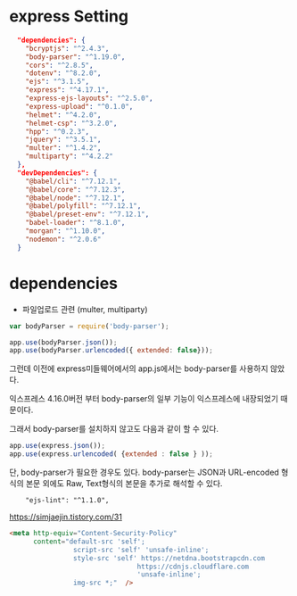 # express Setting

```json
  "dependencies": {
    "bcryptjs": "^2.4.3",
    "body-parser": "^1.19.0",
    "cors": "^2.8.5",
    "dotenv": "^8.2.0",
    "ejs": "^3.1.5",
    "express": "^4.17.1",
    "express-ejs-layouts": "^2.5.0",
    "express-upload": "^0.1.0",
    "helmet": "^4.2.0",
    "helmet-csp": "^3.2.0",
    "hpp": "^0.2.3",
    "jquery": "^3.5.1",
    "multer": "^1.4.2",
    "multiparty": "^4.2.2"
  },
  "devDependencies": {
    "@babel/cli": "^7.12.1",
    "@babel/core": "^7.12.3",
    "@babel/node": "^7.12.1",
    "@babel/polyfill": "^7.12.1",
    "@babel/preset-env": "^7.12.1",
    "babel-loader": "^8.1.0",
    "morgan": "^1.10.0",
    "nodemon": "^2.0.6"
  }
```

# dependencies

- 파일업로드 관련 (multer, multiparty)


```js
var bodyParser = require('body-parser');

app.use(bodyParser.json());
app.use(bodyParser.urlencoded({ extended: false}));
```

그런데 이전에 express미들웨어에서의 app.js에서는 body-parser를 사용하지 않았다.

익스프레스 4.16.0버전 부터 body-parser의 일부 기능이 익스프레스에 내장되었기 때문이다.

그래서 body-parser를 설치하지 않고도 다음과 같이 할 수 있다.

```js
app.use(express.json());
app.use(express.urlencoded( {extended : false } ));
```

단, body-parser가 필요한 경우도 있다. body-parser는 
JSON과 URL-encoded 형식의 본문 외에도 
Raw, Text형식의 본문을 추가로 해석할 수 있다.


```git
    "ejs-lint": "^1.1.0",
```

https://simjaejin.tistory.com/31



```html
<meta http-equiv="Content-Security-Policy" 
      content="default-src 'self';  
                script-src 'self' 'unsafe-inline'; 
                style-src 'self' https://netdna.bootstrapcdn.com 
                                https://cdnjs.cloudflare.com 
                                'unsafe-inline';
                img-src *;"  /> 
```
